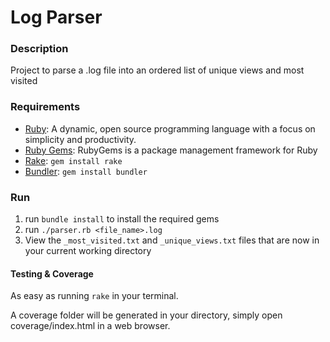 # Log Parser

### Description

Project to parse a .log file into an ordered list of unique views and most visited

### Requirements
 - [Ruby](https://www.ruby-lang.org/en/documentation/installation/): A dynamic, open source programming language with a focus on simplicity and productivity.
 - [Ruby Gems](https://rubygems.org/pages/download): RubyGems is a package management framework for Ruby
 - [Rake](https://github.com/ruby/rake): `gem install rake`
 - [Bundler](https://bundler.io/): `gem install bundler`


### Run

1. run `bundle install` to install the required gems
2. run `./parser.rb <file_name>.log`
3. View the `_most_visited.txt` and `_unique_views.txt` files that are now in your current working directory

#### Testing & Coverage

As easy as running `rake` in your terminal.

A coverage folder will be generated in your directory, simply open coverage/index.html in a web browser.
